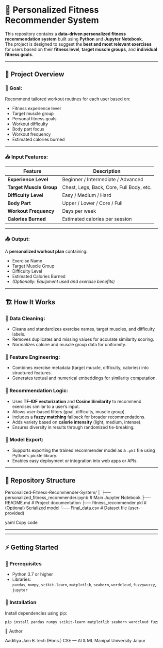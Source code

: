 # 🧠 Personalized Fitness Recommender System

This repository contains a **data-driven personalized fitness recommendation system** built using **Python** and **Jupyter Notebook**.  
The project is designed to suggest the **best and most relevant exercises** for users based on their **fitness level**, **target muscle groups**, and **individual fitness goals**.

---

## 🚀 Project Overview

### 🎯 Goal:
Recommend tailored workout routines for each user based on:

- Fitness experience level  
- Target muscle group  
- Personal fitness goals  
- Workout difficulty  
- Body part focus  
- Workout frequency  
- Estimated calories burned  

---

### 📥 Input Features:
| Feature | Description |
|----------|--------------|
| **Experience Level** | Beginner / Intermediate / Advanced |
| **Target Muscle Group** | Chest, Legs, Back, Core, Full Body, etc. |
| **Difficulty Level** | Easy / Medium / Hard |
| **Body Part** | Upper / Lower / Core / Full |
| **Workout Frequency** | Days per week |
| **Calories Burned** | Estimated calories per session |

---

### 📤 Output:
A **personalized workout plan** containing:

- Exercise Name  
- Target Muscle Group  
- Difficulty Level  
- Estimated Calories Burned  
- *(Optionally: Equipment used and exercise benefits)*

---

## 🏗️ How It Works

### 🧹 Data Cleaning:
- Cleans and standardizes exercise names, target muscles, and difficulty labels.  
- Removes duplicates and missing values for accurate similarity scoring.  
- Normalizes calorie and muscle group data for uniformity.

### 🧩 Feature Engineering:
- Combines exercise metadata (target muscle, difficulty, calories) into structured features.  
- Generates textual and numerical embeddings for similarity computation.

### 💪 Recommendation Logic:
- Uses **TF-IDF vectorization** and **Cosine Similarity** to recommend exercises similar to a user’s input.  
- Allows user-based filters (goal, difficulty, muscle group).  
- Includes a **fuzzy matching** fallback for broader recommendations.  
- Adds variety based on **calorie intensity** (light, medium, intense).  
- Ensures diversity in results through randomized tie-breaking.

### 💾 Model Export:
- Supports exporting the trained recommender model as a `.pkl` file using Python’s pickle library.  
- Enables easy deployment or integration into web apps or APIs.

---
## 📁 Repository Structure

Personalized-Fitness-Recommender-System/
│
├── personalized_fitness_recommender.ipynb # Main Jupyter Notebook
├── README.md # Project documentation
├── fitness_recommender.pkl # (Optional) Serialized model
└── Final_data.csv # Dataset file (user-provided)

yaml
Copy code

---
---

## ⚡ Getting Started

### 🧰 Prerequisites
- Python 3.7 or higher  
- Libraries:  
  `pandas`, `numpy`, `scikit-learn`, `matplotlib`, `seaborn`, `wordcloud`, `fuzzywuzzy`, `jupyter`

### 🧱 Installation

Install dependencies using pip:

```bash
pip install pandas numpy scikit-learn matplotlib seaborn wordcloud fuzzywuzzy
```
👤 Author

Aaditiya Jain
B.Tech (Hons.) CSE — AI & ML
Manipal University Jaipur
